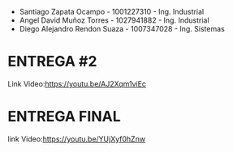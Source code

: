 - Santiago Zapata Ocampo - 1001227310 - Ing. Industrial
- Angel David Muñoz Torres - 1027941882 - Ing. Industrial
- Diego Alejandro Rendon Suaza - 1007347028 - Ing. Sistemas

# ENTREGA #2

Link Video:https://youtu.be/AJ2Xqm1viEc

# ENTREGA FINAL
link Video:https://youtu.be/YUjXyf0hZnw
